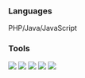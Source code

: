 ### Languages
PHP/Java/JavaScript

### Tools
![](https://img.shields.io/badge/MySQL-60%20month-brightgreen?style=flat-square&logo=mysql) ![](https://img.shields.io/badge/Redis-60%20month-orange) ![](https://img.shields.io/badge/RabbitMQ-36%20month-blue) ![](https://img.shields.io/badge/Elasticsearch-24%20month-yellow) ![](https://img.shields.io/badge/MongoDB-24%20month-yellowgreen)
